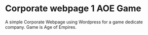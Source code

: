 # Corporate webpage 1 AOE Game
A simple Corporate Webpage using Wordpress for a game dedicate company. Game is Age of Empires.

